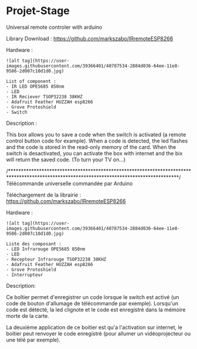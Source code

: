 # Projet-Stage
Universal remote controler with arduino

Library Download : https://github.com/markszabo/IRremoteESP8266

Hardware : 

    ![alt tag](https://user-images.githubusercontent.com/39366401/40787534-2884d036-64ee-11e8-9586-2d007c10d1d0.jpg)

    List of component :
    - IR LED OPE5685 850nm
    - LED
    - IR Reciever TSOP32238 38KHZ
    - Adafruit Feather HUZZAH esp8266
    - Grove Protoshield
    - Switch

Description : 

This box allows you to save a code when the switch is activated (a remote control button code for example). When a code is detected, the              led flashes and the code is stored in the read-only memory of the card.
When the switch is desactivated, you can activate the box with internet and the bix will return the saved code. (To turn your TV on...)


/******************************************************************************************************************************************/
Télécommande universelle commandée par Arduino

Téléchargement de la librairie : https://github.com/markszabo/IRremoteESP8266

Hardware : 

    ![alt tag](https://user-images.githubusercontent.com/39366401/40787534-2884d036-64ee-11e8-9586-2d007c10d1d0.jpg)

    Liste des composant :
    - LED Infrarouge OPE5685 850nm
    - LED
    - Recepteur Infrarouge TSOP32238 38KHZ
    - Adafruit Feather HUZZAH esp8266
    - Grove Protoshield
    - Interrupteur

Description:

Ce boîtier permet d'enregistrer un code lorsque le switch est activé (un code de bouton d'allumage de télécommande par exemple).
Lorsqu'un code est détécté, la led clignote et le code est enregistré dans la mémoire morte de la carte.

La deuxième application de ce boitier est qu'a l'activation sur internet, le boitier peut renvoyer le code enregistré (pour allumer un vidéoprojecteur ou une télé par exemple).


